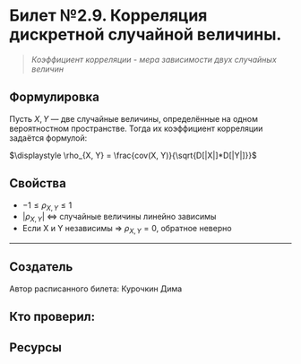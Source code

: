 # Билет №2.9. Корреляция дискретной случайной величины.

> *Коэффициент корреляции - мера зависимости двух случайных величин*

## Формулировка

Пусть $\displaystyle X,Y$ — две случайные величины, определённые на одном вероятностном пространстве. Тогда их коэффициент корреляции задаётся формулой:

$\displaystyle \rho_{X, Y} = \frac{cov(X, Y)}{\sqrt{D[|X|]*D[|Y|]}}$

## Свойства

- $-1 \leqslant \rho_{X, Y} \leqslant 1$
- $|\rho_{X, Y}|$ <=> случайные величины линейно зависимы
- Если X и Y независимы => $\rho_{X, Y} = 0$, обратное неверно

---
## Создатель

Автор расписанного билета: Курочкин Дима

Кто проверил:
- 

## Ресурсы
